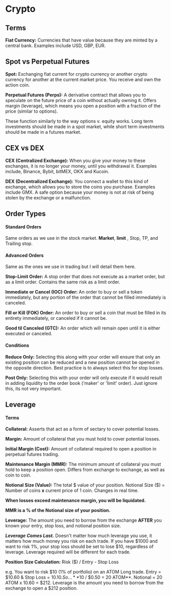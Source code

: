# Crypto

## Terms

**Fiat Currency:** Currencies that have value because they are minted 
by a central bank. Examples include USD, GBP, EUR.


## Spot vs Perpetual Futures

**Spot:** Exchanging fiat current for crypto currency or another 
crypto currency for another at the current market price. You receive
and own the action coin.

**Perpetual Futures (Perps):** A derivative contract that allows you to
speculate on the future price of a coin without actually owning it. Offers
margin (leverage), which means you open a position with a fraction of the 
price (similar to options).

These function similarly to the way options v. equity works. Long term 
investments should be made in a spot market, while short term investments
should be made in a futures market.

## CEX vs DEX

**CEX (Centralized Exchange):** When you give your money to these exchanges,
it is no longer your money, until you withdrawal it. Examples include, 
Binance, Bybit, bitMEX, OKX and Kucoin.

**DEX (Decentralized Exchange):** You connect a wallet to this kind of exchange,
which allows you to store the coins you purchase. Examples include GMX. A 
safe option because your money is not at risk of being stolen by the exchange
or a malfunction.

## Order Types

#### Standard Orders

Same orders as we use in the stock market. **Market**, **limit** , Stop, TP, and
Trailing stop.

#### Advanced Orders

Same as the ones we use in trading but I will detail them here.

**Stop-Limit Order:** A stop order that does not execute as a market order, but
as a limit order. Contains the same risk as a limit order.

**Immediate or Cancel (IOC) Order:** An order to buy or sell a token immediately, 
but any portion of the order that cannot be filled immediately is canceled.

**Fill or Kill (FOK) Order:** An order to buy or sell a coin that must be filled
in its entirety immediately, or canceled if it cannot be.

**Good til Canceled (GTC):** An order which will remain open until it is either
executed or canceled.

#### Conditions

**Reduce Only:** Selecting this along with your order will ensure that only an 
existing position can be reduced and a new position cannot be opened in the 
opposite direction. Best practice is to always select this for stop losses.

**Post Only:** Selecting this with your order will only execute if it would 
result in adding liquidity to the order book ('maker' or 'limit' order). Just 
ignore this, its not very important.


## Leverage

#### Terms

**Collateral:** Asserts that act as a form of sectary to cover potential losses.

**Margin:** Amount of collateral that you must hold to cover potential losses.

**Initial Margin (Cost):** Amount of collateral required to open a position in perpetual
futures trading.

**Maintenance Margin (MMR):** The minimum amount of collateral you must hold to keep a position 
open. Differs from exchange to exchange, as well as coin to coin.

**Notional Size (Value):** The total $ value of your position. Notional Size ($) = Number of 
coins **x** current price of 1 coin. Changes in real time.

**When losses exceed maintenance margin, you will be liquidated.**

**MMR is a % of the Notional size of your position.**

**Leverage:** The amount you need to borrow from the exchange **AFTER** you known your entry,
stop loss, and notional position size.

***Leverage Comes Last.*** Doesn't matter how much leverage you use, it matters how much money 
you risk on  each trade. If you have $1000 and want to risk 1%, your stop loss should be set 
to lose $10, regardless of leverage. Leverage required will be different for each trade.

**Position Size Calculation:** Risk ($) / Entry - Stop Loss

e.g. You want to risk $10 (1% of portfolio) on an ATOM Long trade. Entry = $10.60 & Stop Loss = 
$10.10. So... **$10 / $0.50 = 20 ATOM**. Notional = 20 ATOM x 10.60 = $212. Leverage is the amount
you need to borrow from the exchange to open a $212 position.
